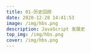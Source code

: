 ```yaml
---
title: 01-历史回顾
date: 2020-12-28 14:41:53
image: /img/hbs.png
description: JavaScript 发展史
top_img: /img/hbs.png
cover: /img/hbs.png
---
```


<Step
  title="历史回顾"
  :data="[
    '1995 年，网景公司工程师 Brendan Eich 开发，用于替代 Perl 等服务器端语言，处理输入验证',
    'Mocha',
    'LiveScript (LiveWire)',
    'JavaScript 1.0 (Netscape Navigator 2)',
    'JavaScript 1.1 (Netscape Navigator 3)',
    'JScript (IE3) 1996 年 8 月',
    '1997 年，JavaScript 1.1 作为提案交给 ECMA（欧洲计算机制造商协会）',
    'TC39（第39技术委员会）花费数月时间打造出 ECMA-262 标准',
    '1998 年，ISO（国际标准化组织）和 IEC（国际电工委员会）也将 ECMAScript 采纳位标准（ISO/IEC-16262）',
    '此后，各家浏览器均以ECMAScript 作为 JavaScript 的实现依据'
  ]"
/>

